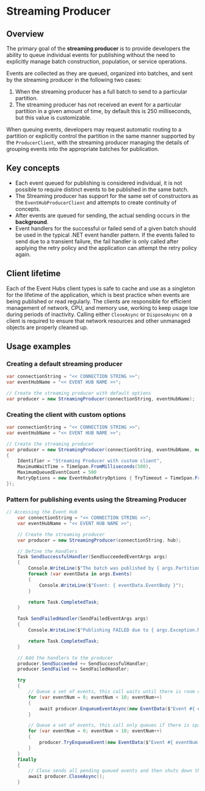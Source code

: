 # Streaming Producer
## Overview
The primary goal of the **streaming producer** is to provide developers the ability to queue individual events for publishing without the need to explicitly manage batch construction, population, or service operations.  

Events are collected as they are queued, organized into batches, and sent by the streaming producer in the following two cases:
1. When the streaming producer has a full batch to send to a particular partition.
2. The streaming producer has not received an event for a particular partition in a given amount of time, by default this is 250 milliseconds, but this value is customizable.

When queuing events, developers may request automatic routing to a partition or explicitly control the partition in the same manner supported by the `ProducerClient`, with the streaming producer managing the details of grouping events into the appropriate batches for publication.

## Key concepts

- Each event queued for publishing is considered individual, it is not possible to require distinct events to be published in the same batch.
- The Streaming producer has support for the same set of constructors as the `EventHubProducerClient` and attempts to create continuity of concepts.
- After events are queued for sending, the actual sending occurs in the **background**. 
- Event handlers for the successful or failed send of a given batch should be used in the typical .NET event handler pattern. If the events failed to send due to a transient failure, the fail handler is only called after applying the retry policy and the application can attempt the retry policy again. 


## Client lifetime
Each of the Event Hubs client types is safe to cache and use as a singleton for the lifetime of the application, which is best practice when events are being published or read regularly. The clients are responsible for efficient management of network, CPU, and memory use, working to keep usage low during periods of inactivity. Calling either `CloseAsync` or `DisposeAsync` on a client is required to ensure that network resources and other unmanaged objects are properly cleaned up.

## Usage examples

### Creating a default streaming producer

```csharp
var connectionString = "<< CONNECTION STRING >>";
var eventHubName = "<< EVENT HUB NAME >>";

// Create the streaming producer with default options
var producer = new StreamingProducer(connectionString, eventHubName);
```

### Creating the client with custom options

```csharp  
var connectionString = "<< CONNECTION STRING >>";
var eventHubName = "<< EVENT HUB NAME >>";

// Create the streaming producer
var producer = new StreamingProducer(connectionString, eventHubName, new StreamingProducerOptions
{
    Identifier = "Streaming Producer with custom client",
    MaximumWaitTime = TimeSpan.FromMilliseconds(500),
    MaximumQueuedEventCount = 500
    RetryOptions = new EventHubsRetryOptions { TryTimeout = TimeSpan.FromMinutes(5) }
});    
```


### Pattern for publishing events using the Streaming Producer

```csharp
// Accessing the Event Hub
    var connectionString = "<< CONNECTION STRING >>";
    var eventHubName = "<< EVENT HUB NAME >>";

    // Create the streaming producer
    var producer = new StreamingProducer(connectionString, hub);

    // Define the Handlers
    Task SendSuccessfulHandler(SendSucceededEventArgs args)
    {
        Console.WriteLine($"The batch was published by { args.PartitionId }:");
        foreach (var eventData in args.Events)
        {
            Console.WriteLine($"Event: { eventData.EventBody }");
        }

        return Task.CompletedTask;
    }

    Task SendFailedHandler(SendFailedEventArgs args)
    {
        Console.WriteLine($"Publishing FAILED due to { args.Exception.Message } in partition { args.PartitionId }");

        return Task.CompletedTask;
    }

    // Add the handlers to the producer
    producer.SendSucceeded += SendSuccessfulHandler;
    producer.SendFailed += SendFailedHandler;

    try
    {
        // Queue a set of events, this call waits until there is room on the queue, but the events are actually sent in the background
        for (var eventNum = 0; eventNum < 10; eventNum++)
        {
            await producer.EnqueueEventAsync(new EventData($"Event #{ eventNum }"));
        }

        // Queue a set of events, this call only queues if there is space on the queue, the events are still sent in the background
        for (var eventNum = 0; eventNum < 10; eventNum++)
        {
            producer.TryEnqueueEvent(new EventData($"Event #{ eventNum }"));
        }
    }
    finally
    {
        // Close sends all pending queued events and then shuts down the producer
        await producer.CloseAsync();
    }
```
